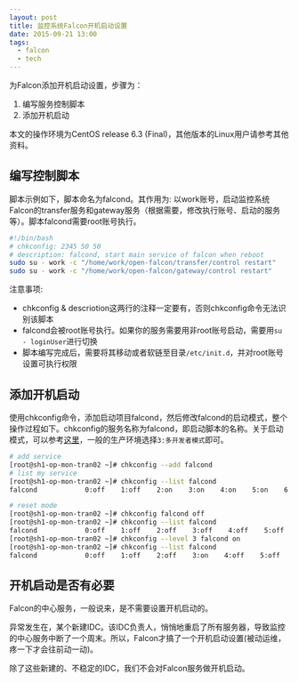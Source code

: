 ```yaml
---
layout: post
title: 监控系统Falcon开机启动设置
date: 2015-09-21 13:00
tags:
  - falcon
  - tech
---
```


为Falcon添加开机启动设置，步骤为：

1. 编写服务控制脚本
2. 添加开机启动

本文的操作环境为CentOS release 6.3 (Final)，其他版本的Linux用户请参考其他资料。

## 编写控制脚本

脚本示例如下，脚本命名为falcond。其作用为: 以work账号，启动监控系统Falcon的transfer服务和gateway服务（根据需要，修改执行账号、启动的服务等）。脚本falcond需要root账号执行。

```bash
#!/bin/bash
# chkconfig: 2345 50 50
# description: falcond, start main service of falcon when reboot
sudo su - work -c "/home/work/open-falcon/transfer/control restart"
sudo su - work -c "/home/work/open-falcon/gateway/control restart"

```

注意事项:

+ chkconfig  & descriotion这两行的注释一定要有，否则chkconfig命令无法识别该脚本
+ falcond会被root账号执行。如果你的服务需要用非root账号启动，需要用`su - loginUser`进行切换
+ 脚本编写完成后，需要将其移动或者软链至目录`/etc/init.d`，并对root账号设置可执行权限


## 添加开机启动
使用chkconfig命令，添加启动项目falcond，然后修改falcond的启动模式，整个操作过程如下。chkconfig的服务名称为falcond，即启动脚本的名称。关于启动模式，可以参考[这里](http://www.cnblogs.com/xiaoluo501395377/archive/2013/04/01/2992755.html)，一般的生产环境选择`3:多开发者模式`即可。

```bash
# add service
[root@sh1-op-mon-tran02 ~]# chkconfig --add falcond
# list my service
[root@sh1-op-mon-tran02 ~]# chkconfig --list falcond
falcond            0:off    1:off    2:on    3:on    4:on    5:on    6:off

# reset mode
[root@sh1-op-mon-tran02 ~]# chkconfig falcond off
[root@sh1-op-mon-tran02 ~]# chkconfig --list falcond
falcond            0:off    1:off    2:off    3:off    4:off    5:off    6:off
[root@sh1-op-mon-tran02 ~]# chkconfig --level 3 falcond on
[root@sh1-op-mon-tran02 ~]# chkconfig --list falcond
falcond            0:off    1:off    2:off    3:on    4:off    5:off    6:off

```

## 开机启动是否有必要
Falcon的中心服务，一般说来，是不需要设置开机启动的。

异常发生在，某个新建IDC。该IDC负责人，悄悄地重启了所有服务器，导致监控的中心服务中断了一个周末。所以，Falcon才搞了一个开机启动设置(被动运维，疼一下才会往前动一动)。

除了这些新建的、不稳定的IDC，我们不会对Falcon服务做开机启动。



